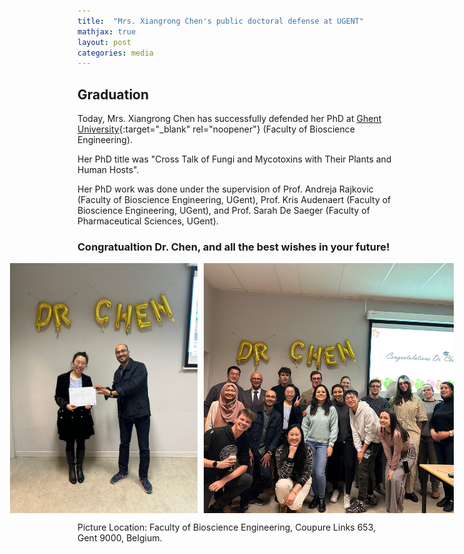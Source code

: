 ```yaml
---
title:  "Mrs. Xiangrong Chen's public doctoral defense at UGENT"
mathjax: true
layout: post
categories: media
---
```


## Graduation

Today, Mrs. Xiangrong Chen has successfully defended her PhD at [Ghent University](https://www.ugent.be/en){:target="_blank" rel="noopener"} (Faculty of Bioscience Engineering). 

Her PhD title was "Cross Talk of Fungi and Mycotoxins with Their Plants and Human Hosts". 

Her PhD work was done under the supervision of Prof. Andreja Rajkovic (Faculty of Bioscience Engineering, UGent), Prof. Kris Audenaert (Faculty of Bioscience Engineering, UGent), and Prof. Sarah De Saeger (Faculty of Pharmaceutical Sciences, UGent).

### Congratualtion Dr. Chen, and all the best wishes in your future!

<div class="image-container">
  <img class="graduation-image" src="/images/2023_03_14.png" alt="Graduation">
  <img class="graduation-image" src="/images/2023_03_14(2).png" alt="Graduation">
</div>

<p>Picture Location: Faculty of Bioscience Engineering, Coupure Links 653, Gent 9000, Belgium.</p>

<style>
.image-container {
  display: flex;
  justify-content: center;
  align-items: center;
}

.graduation-image {
  width: 400px;
  height: 400px;
  object-fit: cover;
  margin-right: 10px;
}
</style>
